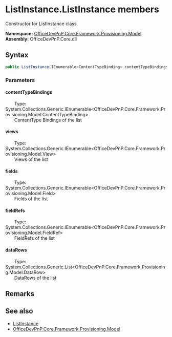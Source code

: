 # ListInstance.ListInstance members 
 Constructor for ListInstance class   

**Namespace:** [OfficeDevPnP.Core.Framework.Provisioning.Model](OfficeDevPnP.Core.Framework.Provisioning.Model.md)  
**Assembly:** OfficeDevPnP.Core.dll  
## Syntax
```C#
public ListInstance(IEnumerable<ContentTypeBinding> contentTypeBindings, IEnumerable<View> views, IEnumerable<Field> fields, IEnumerable<FieldRef> fieldRefs, List<DataRow> dataRows)
```
### Parameters
#### contentTypeBindings  
&emsp;&emsp;Type: System.Collections.Generic.IEnumerable<OfficeDevPnP.Core.Framework.Provisioning.Model.ContentTypeBinding>  
&emsp;&emsp;ContentType Bindings of the list  


#### views  
&emsp;&emsp;Type: System.Collections.Generic.IEnumerable<OfficeDevPnP.Core.Framework.Provisioning.Model.View>  
&emsp;&emsp;Views of the list  


#### fields  
&emsp;&emsp;Type: System.Collections.Generic.IEnumerable<OfficeDevPnP.Core.Framework.Provisioning.Model.Field>  
&emsp;&emsp;Fields of the list  


#### fieldRefs  
&emsp;&emsp;Type: System.Collections.Generic.IEnumerable<OfficeDevPnP.Core.Framework.Provisioning.Model.FieldRef>  
&emsp;&emsp;FieldRefs of the list  


#### dataRows  
&emsp;&emsp;Type: System.Collections.Generic.List<OfficeDevPnP.Core.Framework.Provisioning.Model.DataRow>  
&emsp;&emsp;DataRows of the list  


## Remarks
  
## See also
- [ListInstance](OfficeDevPnP.Core.Framework.Provisioning.Model.ListInstance.md)
- [OfficeDevPnP.Core.Framework.Provisioning.Model](OfficeDevPnP.Core.Framework.Provisioning.Model.md)
